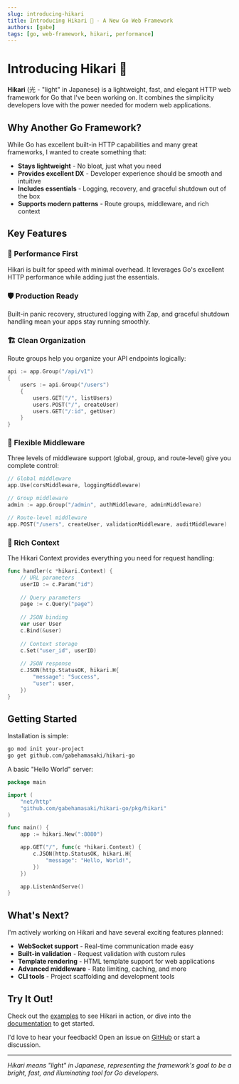 ```yaml
---
slug: introducing-hikari
title: Introducing Hikari 🌅 - A New Go Web Framework
authors: [gabe]
tags: [go, web-framework, hikari, performance]
---
```


# Introducing Hikari 🌅

**Hikari** (光 - "light" in Japanese) is a lightweight, fast, and elegant HTTP web framework for Go that I've been working on. It combines the simplicity developers love with the power needed for modern web applications.

<!--truncate-->

## Why Another Go Framework?

While Go has excellent built-in HTTP capabilities and many great frameworks, I wanted to create something that:

- **Stays lightweight** - No bloat, just what you need
- **Provides excellent DX** - Developer experience should be smooth and intuitive  
- **Includes essentials** - Logging, recovery, and graceful shutdown out of the box
- **Supports modern patterns** - Route groups, middleware, and rich context

## Key Features

### 🚀 Performance First
Hikari is built for speed with minimal overhead. It leverages Go's excellent HTTP performance while adding just the essentials.

### 🛡️ Production Ready
Built-in panic recovery, structured logging with Zap, and graceful shutdown handling mean your apps stay running smoothly.

### 🏗️ Clean Organization
Route groups help you organize your API endpoints logically:

```go
api := app.Group("/api/v1")
{
    users := api.Group("/users")
    {
        users.GET("/", listUsers)
        users.POST("/", createUser)
        users.GET("/:id", getUser)
    }
}
```

### 🧩 Flexible Middleware
Three levels of middleware support (global, group, and route-level) give you complete control:

```go
// Global middleware
app.Use(corsMiddleware, loggingMiddleware)

// Group middleware  
admin := app.Group("/admin", authMiddleware, adminMiddleware)

// Route-level middleware
app.POST("/users", createUser, validationMiddleware, auditMiddleware)
```

### 🎯 Rich Context
The Hikari Context provides everything you need for request handling:

```go
func handler(c *hikari.Context) {
    // URL parameters
    userID := c.Param("id")
    
    // Query parameters  
    page := c.Query("page")
    
    // JSON binding
    var user User
    c.Bind(&user)
    
    // Context storage
    c.Set("user_id", userID)
    
    // JSON response
    c.JSON(http.StatusOK, hikari.H{
        "message": "Success",
        "user": user,
    })
}
```

## Getting Started

Installation is simple:

```bash
go mod init your-project
go get github.com/gabehamasaki/hikari-go
```

A basic "Hello World" server:

```go
package main

import (
    "net/http"
    "github.com/gabehamasaki/hikari-go/pkg/hikari"
)

func main() {
    app := hikari.New(":8080")

    app.GET("/", func(c *hikari.Context) {
        c.JSON(http.StatusOK, hikari.H{
            "message": "Hello, World!",
        })
    })

    app.ListenAndServe()
}
```

## What's Next?

I'm actively working on Hikari and have several exciting features planned:

- **WebSocket support** - Real-time communication made easy
- **Built-in validation** - Request validation with custom rules
- **Template rendering** - HTML template support for web applications
- **Advanced middleware** - Rate limiting, caching, and more
- **CLI tools** - Project scaffolding and development tools

## Try It Out!

Check out the [examples](https://github.com/gabehamasaki/hikari-go/tree/main/examples) to see Hikari in action, or dive into the [documentation](/docs/intro) to get started.

I'd love to hear your feedback! Open an issue on [GitHub](https://github.com/gabehamasaki/hikari-go) or start a discussion.

---

*Hikari means "light" in Japanese, representing the framework's goal to be a bright, fast, and illuminating tool for Go developers.*
